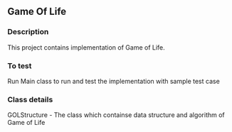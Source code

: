 ## Game Of Life

### Description
This project contains implementation of Game of Life.

### To test
Run Main class to run and test the implementation with sample test case

### Class details
GOLStructure - The class which containse data structure and algorithm of Game of Life

